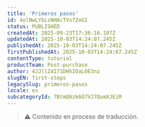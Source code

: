 ```yaml
---
title: 'Primeros pasos'
id: 4olNwLYbLsNHAcTVs7ZoGI
status: PUBLISHED
createdAt: 2025-09-23T17:36:16.107Z
updatedAt: 2025-10-03T14:24:07.245Z
publishedAt: 2025-10-03T14:24:07.245Z
firstPublishedAt: 2025-10-03T14:24:07.245Z
contentType: tutorial
productTeam: Post-purchase
author: 4JJllZ4I71DHhIOaLOE3nz
slugEN: first-steps
legacySlug: primeros-pasos
locale: es
subcategoryId: 7BtmQ6zk6O7VJ7QumXJEiM
---
```


> ⚠️ Contenido en proceso de traducción.
